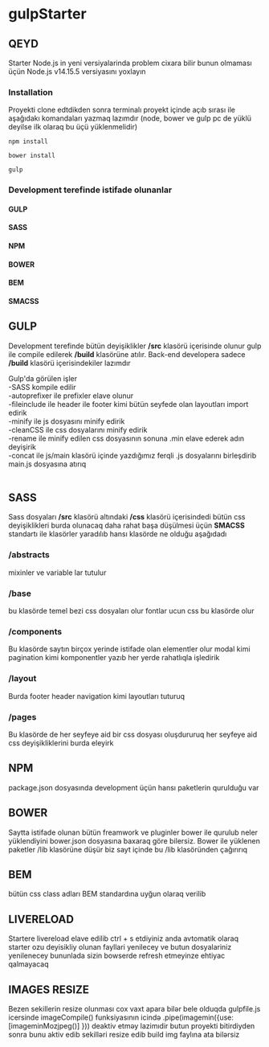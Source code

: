 # gulpStarter

## QEYD
Starter Node.js in yeni versiyalarinda problem cixara bilir bunun olmaması üçün Node.js v14.15.5 versiyasını yoxlayın


### Installation
Proyekti clone edtdikden sonra terminalı proyekt içinde açıb sırası ile aşağıdakı komandaları yazmaq lazımdır (node, bower ve gulp pc de yüklü deyilse ilk olaraq bu üçü yüklenmelidir)
```shell
npm install
```
```shell
bower install
```
```shell
gulp
```

### Development terefinde istifade olunanlar
#### GULP
#### SASS
#### NPM
#### BOWER
#### BEM
#### SMACSS 

## GULP
Development terefinde bütün deyişiklikler **/src** klasörü içerisinde olunur gulp ile compile edilerek **/build** klasörüne atılır.
Back-end developera  sadece **/build** klasörü içerisindekiler lazımdır

Gulp'da görülen işler <br />
-SASS kompile edilir<br />
-autoprefixer ile  prefixler elave olunur <br />
-fileinclude ile header ile footer kimi bütün seyfede olan layoutları import edirik<br />
-minify ile js dosyasını minify edirik<br />
-cleanCSS ile css dosyalarını minify edirik<br />
-rename ile minify edilen css dosyasının sonuna .min elave ederek adın deyişirik<br />
-concat ile js/main klasörü içinde yazdığımız ferqli .js dosyalarını birleşdirib main.js dosyasına atırıq<br />
<br />
## SASS
Sass dosyaları **/src** klasörü altındaki **/css** klasörü içerisindedi bütün css deyişiklikleri burda olunacaq daha rahat başa düşülmesi üçün **SMACSS** standartı ile klasörler yaradılıb hansı klasörde ne olduğu aşağıdadı <br />

### /abstracts
mixinler ve variable lar tutulur

### /base

bu klasörde temel bezi css dosyaları olur fontlar ucun css bu klasörde olur

### /components
Bu klasörde saytın birçox yerinde istifade olan elementler olur modal kimi pagination kimi komponentler yazıb her yerde rahatlıqla işledirik

### /layout
Burda footer header navigation kimi layoutları tuturuq

### /pages
Bu klasörde de her seyfeye aid bir css dosyası oluşdururuq her seyfeye aid css deyişikliklerini burda eleyirk 


## NPM
package.json dosyasında  development üçün hansı  paketlerin qurulduğu var

## BOWER
Saytta istifade olunan bütün freamwork ve pluginler bower ile qurulub neler yüklendiyini  bower.json  dosyasına baxaraq göre bilersiz.
Bower ile yüklenen paketler /lib klasörüne düşür biz sayt içinde bu /lib klasöründen çağırırıq

## BEM
bütün css class adları BEM standardına uyğun olaraq verilib


## LIVERELOAD
Startere livereload elave edilib ctrl + s etdiyiniz anda avtomatik olaraq starter ozu deyisikliy olunan fayllari yenilecey ve butun dosyalariniz yenilenecey  bununlada sizin 
bowserde refresh etmeyinze ehtiyac qalmayacaq

## IMAGES RESIZE
Bezen sekillerin resize olunması cox vaxt apara bilər bele olduqda gulpfile.js icersinde imageCompile() funksiyasının icində .pipe(imagemin({use: [imageminMozjpeg()] }))  deaktiv  etməy lazimıdir butun proyekti bitirdiyden sonra bunu aktiv edib sekilləri resize edib build img faylına ata bilərsiz






